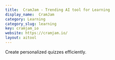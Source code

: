 ```yaml
---
title:  CramJam - Trending AI tool for Learning
display_name:  CramJam
category: Learning
category_slug: learning
key: cramjam_io
website: https://cramjam.io/
layout: aitool
---
```


Create personalized quizzes efficiently.
